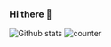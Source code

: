 ### Hi there 👋
![Github stats](https://github-readme-stats.vercel.app/api?username=Priyam1418)
![counter](https://[YourEndpoint].m.pipedream.net)
<!--
**Priyam1418/Priyam1418** is a ✨ _special_ ✨ repository because its `README.md` (this file) appears on your GitHub profile.

Here are some ideas to get you started:

- 🔭 I’m currently working on ...
- 🌱 I’m currently learning ...
- 👯 I’m looking to collaborate on ...
- 🤔 I’m looking for help with ...
- 💬 Ask me about ...
- 📫 How to reach me: ...
- 😄 Pronouns: ...
- ⚡ Fun fact: ...
-->
